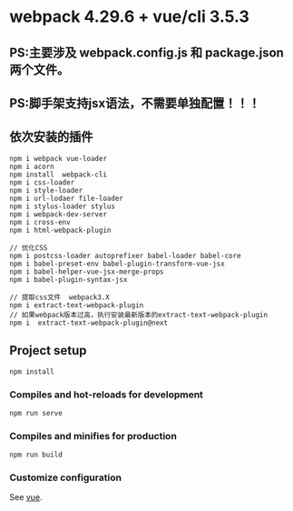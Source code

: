 # webpack 4.29.6 + vue/cli 3.5.3
## PS:主要涉及 webpack.config.js 和 package.json 两个文件。
## PS:脚手架支持jsx语法，不需要单独配置！！！
## 依次安装的插件
```
npm i webpack vue-loader
npm i acorn
npm install  webpack-cli
npm i css-loader  
npm i style-loader
npm i url-lodaer file-loader  
npm i stylus-loader stylus
npm i webpack-dev-server
npm i cross-env
npm i html-webpack-plugin

// 优化CSS
npm i postcss-loader autoprefixer babel-loader babel-core   
npm i babel-preset-env babel-plugin-transform-vue-jsx
npm i babel-helper-vue-jsx-merge-props
npm i babel-plugin-syntax-jsx

// 提取css文件  webpack3.X
npm i extract-text-webpack-plugin
// 如果webpack版本过高，执行安装最新版本的extract-text-webpack-plugin
npm i  extract-text-webpack-plugin@next
```

## Project setup
```
npm install
```

### Compiles and hot-reloads for development
```
npm run serve
```

### Compiles and minifies for production
```
npm run build
```



### Customize configuration
See [vue](https://cli.vuejs.org/config/).
